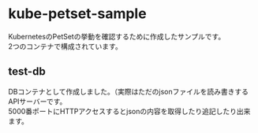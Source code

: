 # kube-petset-sample
KubernetesのPetSetの挙動を確認するために作成したサンプルです。  
2つのコンテナで構成されています。
## test-db
DBコンテナとして作成しました。（実際はただのjsonファイルを読み書きするAPIサーバーです。  
5000番ポートにHTTPアクセスするとjsonの内容を取得したり追記したり出来ます。  

